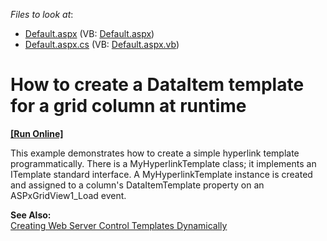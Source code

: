 <!-- default file list -->
*Files to look at*:

* [Default.aspx](./CS/HyperlinkColumn/Default.aspx) (VB: [Default.aspx](./VB/HyperlinkColumn/Default.aspx))
* [Default.aspx.cs](./CS/HyperlinkColumn/Default.aspx.cs) (VB: [Default.aspx.vb](./VB/HyperlinkColumn/Default.aspx.vb))
<!-- default file list end -->
# How to create a DataItem template for a grid column at runtime
<!-- run online -->
**[[Run Online]](https://codecentral.devexpress.com/e293/)**
<!-- run online end -->


<p>This example demonstrates how to create a simple hyperlink template programmatically. There is a MyHyperlinkTemplate class; it implements an ITemplate standard interface. A MyHyperlinkTemplate instance is created and assigned to a column's DataItemTemplate property on an ASPxGridView1_Load event.</p><p><strong>See Also:</strong><br />
<a href="http://msdn.microsoft.com/en-us/library/y0h809ak(VS.71).aspx">Creating Web Server Control Templates Dynamically</a></p>

<br/>


